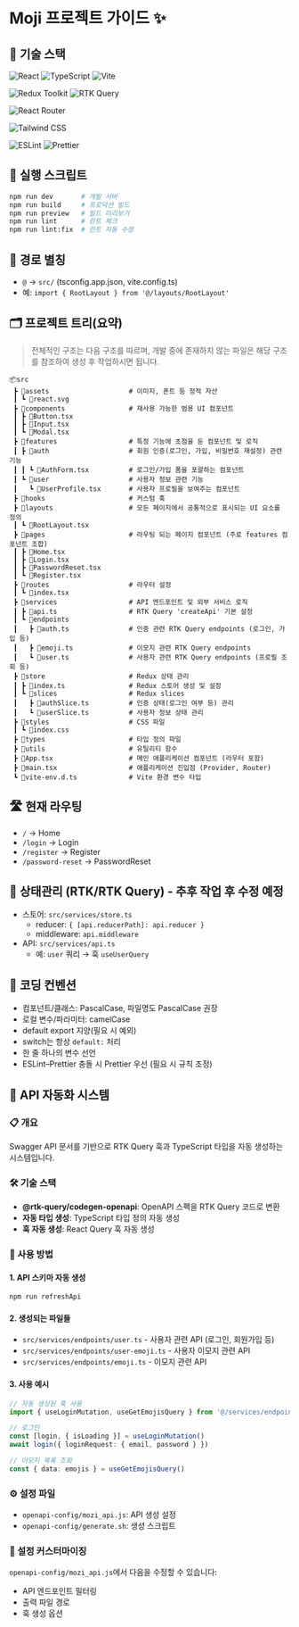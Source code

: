 # Moji 프로젝트 가이드 ✨

## 🧱 기술 스택

<!-- Core -->

![React](https://img.shields.io/badge/React-20232a?logo=react&logoColor=61DAFB)
![TypeScript](https://img.shields.io/badge/TypeScript-3178C6?logo=typescript&logoColor=fff)
![Vite](https://img.shields.io/badge/Vite-646CFF?logo=vite&logoColor=fff)

<!-- State -->

![Redux Toolkit](https://img.shields.io/badge/Redux%20Toolkit-593D88?logo=redux&logoColor=fff)
![RTK Query](https://img.shields.io/badge/RTK%20Query-CA4245?logo=redux&logoColor=fff)

<!-- Routing -->

![React Router](https://img.shields.io/badge/React%20Router-CA4245?logo=reactrouter&logoColor=fff)

<!-- Style -->

![Tailwind CSS](https://img.shields.io/badge/Tailwind%20CSS-06B6D4?logo=tailwindcss&logoColor=fff)

<!-- DX -->

![ESLint](https://img.shields.io/badge/ESLint-4B32C3?logo=eslint&logoColor=fff)
![Prettier](https://img.shields.io/badge/Prettier-1A2C34?logo=prettier&logoColor=F7BA3E)

## 🚀 실행 스크립트

```bash
npm run dev       # 개발 서버
npm run build     # 프로덕션 빌드
npm run preview   # 빌드 미리보기
npm run lint      # 린트 체크
npm run lint:fix  # 린트 자동 수정
```

## 🧭 경로 별칭

- `@` → `src/` (tsconfig.app.json, vite.config.ts)
- 예: `import { RootLayout } from '@/layouts/RootLayout'`

## 🗂️ 프로젝트 트리(요약)

> 전체적인 구조는 다음 구조를 따르며, 개발 중에 존재하지 않는 파일은 해당 구조를 참조하여 생성 후 작업하시면 됩니다.

```text
📦src
 ┣ 📂assets                    # 이미지, 폰트 등 정적 자산
 ┃ ┗ 📜react.svg
 ┣ 📂components                # 재사용 가능한 범용 UI 컴포넌트
 ┃ ┣ 📜Button.tsx
 ┃ ┣ 📜Input.tsx
 ┃ ┗ 📜Modal.tsx
 ┣ 📂features                  # 특정 기능에 초점을 둔 컴포넌트 및 로직
 ┃ ┣ 📂auth                    # 회원 인증(로그인, 가입, 비밀번호 재설정) 관련 기능
 ┃ ┃ ┗ 📜AuthForm.tsx          # 로그인/가입 폼을 포괄하는 컴포넌트
 ┃ ┗ 📂user                    # 사용자 정보 관련 기능
 ┃   ┗ 📜UserProfile.tsx       # 사용자 프로필을 보여주는 컴포넌트
 ┣ 📂hooks                     # 커스텀 훅
 ┣ 📂layouts                   # 모든 페이지에서 공통적으로 표시되는 UI 요소를 정의
 ┃ ┗ 📜RootLayout.tsx
 ┣ 📂pages                     # 라우팅 되는 페이지 컴포넌트 (주로 features 컴포넌트 조합)
 ┃ ┣ 📜Home.tsx
 ┃ ┣ 📜Login.tsx
 ┃ ┣ 📜PasswordReset.tsx
 ┃ ┗ 📜Register.tsx
 ┣ 📂routes                    # 라우터 설정
 ┃ ┗ 📜index.tsx
 ┣ 📂services                  # API 엔드포인트 및 외부 서비스 로직
 ┃ ┣ 📜api.ts                  # RTK Query 'createApi' 기본 설정
 ┃ ┗ 📜endpoints
 ┃   ┣ 📜auth.ts               # 인증 관련 RTK Query endpoints (로그인, 가입 등)
 ┃   ┣ 📜emoji.ts              # 이모지 관련 RTK Query endpoints
 ┃   ┗ 📜user.ts               # 사용자 관련 RTK Query endpoints (프로필 조회 등)
 ┣ 📂store                     # Redux 상태 관리
 ┃ ┣ 📜index.ts                # Redux 스토어 생성 및 설정
 ┃ ┗ 📜slices                  # Redux slices
 ┃   ┣ 📜authSlice.ts          # 인증 상태(로그인 여부 등) 관리
 ┃   ┗ 📜userSlice.ts          # 사용자 정보 상태 관리
 ┣ 📂styles                    # CSS 파일
 ┃ ┗ 📜index.css
 ┣ 📂types                     # 타입 정의 파일
 ┣ 📂utils                     # 유틸리티 함수
 ┣ 📜App.tsx                   # 메인 애플리케이션 컴포넌트 (라우터 포함)
 ┣ 📜main.tsx                  # 애플리케이션 진입점 (Provider, Router)
 ┗ 📜vite-env.d.ts             # Vite 환경 변수 타입
```

## 🛣️ 현재 라우팅

- `/` → Home
- `/login` → Login
- `/register` → Register
- `/password-reset` → PasswordReset

## 🧰 상태관리 (RTK/RTK Query) - 추후 작업 후 수정 예정

- 스토어: `src/services/store.ts`
  - reducer: `{ [api.reducerPath]: api.reducer }`
  - middleware: `api.middleware`
- API: `src/services/api.ts`
  - 예: `user` 쿼리 → 훅 `useUserQuery`

## 📏 코딩 컨벤션

- 컴포넌트/클래스: PascalCase, 파일명도 PascalCase 권장
- 로컬 변수/파라미터: camelCase
- default export 지양(필요 시 예외)
- switch는 항상 `default:` 처리
- 한 줄 하나의 변수 선언
- ESLint–Prettier 충돌 시 Prettier 우선 (필요 시 규칙 조정)

## 🔄 API 자동화 시스템

### 📋 개요

Swagger API 문서를 기반으로 RTK Query 훅과 TypeScript 타입을 자동 생성하는 시스템입니다.

### 🛠️ 기술 스택

- **@rtk-query/codegen-openapi**: OpenAPI 스펙을 RTK Query 코드로 변환
- **자동 타입 생성**: TypeScript 타입 정의 자동 생성
- **훅 자동 생성**: React Query 훅 자동 생성

### 🚀 사용 방법

#### 1. API 스키마 자동 생성

```bash
npm run refreshApi
```

#### 2. 생성되는 파일들

- `src/services/endpoints/user.ts` - 사용자 관련 API (로그인, 회원가입 등)
- `src/services/endpoints/user-emoji.ts` - 사용자 이모지 관련 API
- `src/services/endpoints/emoji.ts` - 이모지 관련 API

#### 3. 사용 예시

```typescript
// 자동 생성된 훅 사용
import { useLoginMutation, useGetEmojisQuery } from '@/services/endpoints'

// 로그인
const [login, { isLoading }] = useLoginMutation()
await login({ loginRequest: { email, password } })

// 이모지 목록 조회
const { data: emojis } = useGetEmojisQuery()
```

### ⚙️ 설정 파일

- `openapi-config/mozi_api.js`: API 생성 설정
- `openapi-config/generate.sh`: 생성 스크립트

### 🔧 설정 커스터마이징

`openapi-config/mozi_api.js`에서 다음을 수정할 수 있습니다:

- API 엔드포인트 필터링
- 출력 파일 경로
- 훅 생성 옵션
